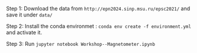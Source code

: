 Step 1: Download the data from `http://epn2024.sinp.msu.ru/epsc2021/` and save it under `data/`

Step 2: Install the conda environmet : `conda env create -f environment.yml` and activate it.

Step 3: Run `jupyter notebook Workshop--Magnetometer.ipynb`
